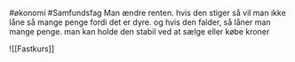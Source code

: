 #økonomi #Samfundsfag 
Man ændre renten. hvis den stiger så vil man ikke låne så mange penge fordi det er dyre. og hvis den falder, så låner man mange penge. man kan holde den stabil ved at sælge eller købe kroner

![[Fastkurs]]